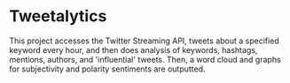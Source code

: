 # Tweetalytics
This project accesses the Twitter Streaming API, tweets about a specified keyword every hour, and then does analysis of keywords, hashtags, mentions, authors, and 'influential' tweets. Then, a word cloud and graphs for subjectivity and polarity sentiments are outputted.